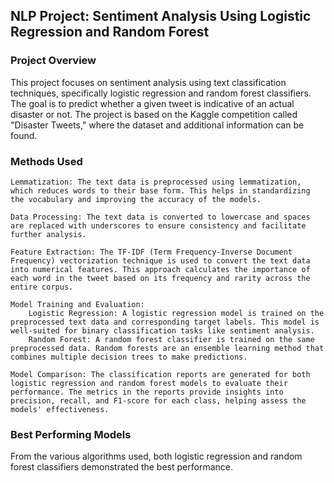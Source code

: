 ## NLP Project: Sentiment Analysis Using Logistic Regression and Random Forest

### Project Overview

This project focuses on sentiment analysis using text classification techniques, specifically logistic regression and random forest classifiers. The goal is to predict whether a given tweet is indicative of an actual disaster or not. The project is based on the Kaggle competition called "Disaster Tweets," where the dataset and additional information can be found.

### Methods Used

    Lemmatization: The text data is preprocessed using lemmatization, which reduces words to their base form. This helps in standardizing the vocabulary and improving the accuracy of the models.

    Data Processing: The text data is converted to lowercase and spaces are replaced with underscores to ensure consistency and facilitate further analysis.

    Feature Extraction: The TF-IDF (Term Frequency-Inverse Document Frequency) vectorization technique is used to convert the text data into numerical features. This approach calculates the importance of each word in the tweet based on its frequency and rarity across the entire corpus.

    Model Training and Evaluation:
        Logistic Regression: A logistic regression model is trained on the preprocessed text data and corresponding target labels. This model is well-suited for binary classification tasks like sentiment analysis.
        Random Forest: A random forest classifier is trained on the same preprocessed data. Random forests are an ensemble learning method that combines multiple decision trees to make predictions.

    Model Comparison: The classification reports are generated for both logistic regression and random forest models to evaluate their performance. The metrics in the reports provide insights into precision, recall, and F1-score for each class, helping assess the models' effectiveness.

### Best Performing Models

From the various algorithms used, both logistic regression and random forest classifiers demonstrated the best performance.
